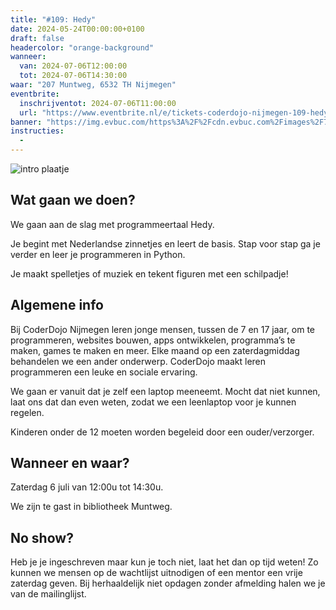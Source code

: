 ```yaml
---
title: "#109: Hedy"
date: 2024-05-24T00:00:00+0100
draft: false
headercolor: "orange-background"
wanneer: 
  van: 2024-07-06T12:00:00
  tot: 2024-07-06T14:30:00
waar: "207 Muntweg, 6532 TH Nijmegen"
eventbrite:
  inschrijventot: 2024-07-06T11:00:00
  url: "https://www.eventbrite.nl/e/tickets-coderdojo-nijmegen-109-hedy-912664874207"
banner: "https://img.evbuc.com/https%3A%2F%2Fcdn.evbuc.com%2Fimages%2F794503199%2F187233351803%2F1%2Foriginal.20240622-191212?h=200&w=450&auto=format%2Ccompress&q=75&sharp=10&rect=0%2C0%2C2160%2C1080&s=6a88bb18d9eb7242fa1e15121bf912e0"
instructies:
  - 
---
```


![intro plaatje](https://img.evbuc.com/https%3A%2F%2Fcdn.evbuc.com%2Fimages%2F794503199%2F187233351803%2F1%2Foriginal.20240622-191212?h=200&w=450&auto=format%2Ccompress&q=75&sharp=10&rect=0%2C0%2C2160%2C1080&s=6a88bb18d9eb7242fa1e15121bf912e0)


## Wat gaan we doen?

We gaan aan de slag met programmeertaal Hedy. 

Je begint met Nederlandse zinnetjes en leert de basis. Stap voor stap ga je verder en leer je programmeren  in Python.

Je maakt spelletjes of muziek en tekent figuren met een schilpadje!




<!--more-->


## Algemene info

Bij CoderDojo Nijmegen leren jonge mensen, tussen de 7 en 17 jaar, om te programmeren, websites bouwen, apps ontwikkelen, programma’s te maken, games te maken en meer. Elke maand op een zaterdagmiddag behandelen we een ander onderwerp. CoderDojo maakt leren programmeren een leuke en sociale ervaring.

We gaan er vanuit dat je zelf een laptop meeneemt. Mocht dat niet kunnen, laat ons dat dan even weten, zodat we een leenlaptop voor je kunnen regelen.

Kinderen onder de 12 moeten worden begeleid door een ouder/verzorger.



## Wanneer en waar?

Zaterdag 6 juli van 12:00u tot 14:30u.

We zijn te gast in bibliotheek Muntweg.



## No show?

Heb je je ingeschreven maar kun je toch niet, laat het dan op tijd weten! Zo kunnen we mensen op de wachtlijst uitnodigen of een mentor een vrije zaterdag geven. Bij herhaaldelijk niet opdagen zonder afmelding halen we je van de mailinglijst.